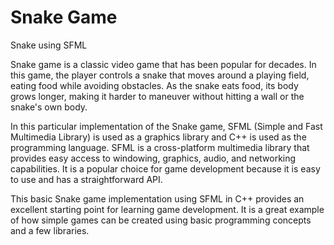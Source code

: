 # Snake Game
 Snake using SFML

Snake game is a classic video game that has been popular for decades. In this game, the player controls a snake that moves around a playing field, eating food while avoiding obstacles. As the snake eats food, its body grows longer, making it harder to maneuver without hitting a wall or the snake's own body.

In this particular implementation of the Snake game, SFML (Simple and Fast Multimedia Library) is used as a graphics library and C++ is used as the programming language. SFML is a cross-platform multimedia library that provides easy access to windowing, graphics, audio, and networking capabilities. It is a popular choice for game development because it is easy to use and has a straightforward API.

This basic Snake game implementation using SFML in C++ provides an excellent starting point for learning game development. It is a great example of how simple games can be created using basic programming concepts and a few libraries.
